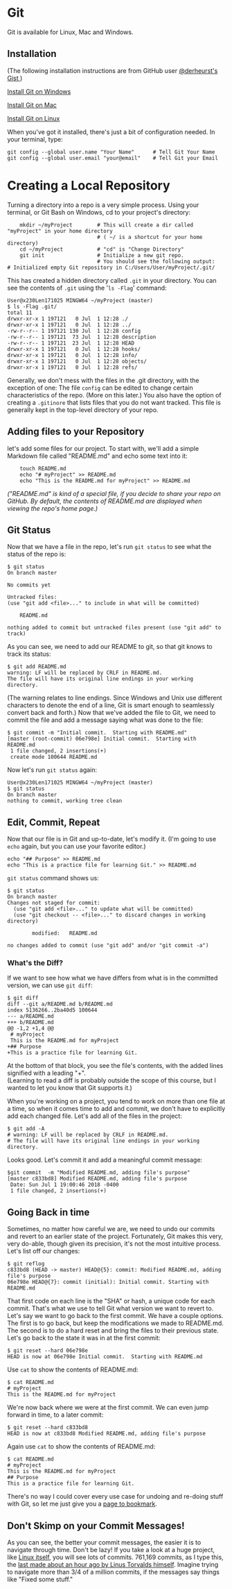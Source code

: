 # Git

Git is available for Linux, Mac and Windows.  

## Installation
(The following installation instructions are from GitHub user [@derheurst's Gist ](https://gist.github.com/derhuerst/1b15ff4652a867391f03))

[Install Git on Windows](https://github.com/mmdc-net/EverythingButTheProgramming/blob/master/git-install-windows.md)

[Install Git on Mac](https://github.com/mmdc-net/EverythingButTheProgramming/blob/master/git-install-mac.md)

[Install Git on Linux](https://github.com/mmdc-net/EverythingButTheProgramming/blob/master/git-install-linux.md)

When you've got it installed, there's just a bit of configuration needed.  In your terminal, type:
```
git config --global user.name "Your Name"      # Tell Git Your Name
git config --global user.email "your@email"    # Tell Git your Email
```
# Creating a Local Repository
Turning a directory into a repo is a very simple process.  Using your terminal, or Git Bash on Windows, cd to your project's directory:
````
    mkdir ~/myProject        # This will create a dir called "myProject" in your home directory
                             # ( ~/ is a shortcut for your home directory)
    cd ~/myProject           # "cd" is "Change Directory"
    git init                 # Initialize a new git repo.
                             # You should see the following output:
# Initialized empty Git repository in C:/Users/User/myProject/.git/
````
This has created a hidden directory called `.git` in your directory. You can see the contents of `.git` using the '`ls -Flag`' command:
````
User@x230Len171025 MINGW64 ~/myProject (master)
$ ls -Flag .git/
total 11
drwxr-xr-x 1 197121   0 Jul  1 12:28 ./
drwxr-xr-x 1 197121   0 Jul  1 12:28 ../
-rw-r--r-- 1 197121 130 Jul  1 12:28 config
-rw-r--r-- 1 197121  73 Jul  1 12:28 description
-rw-r--r-- 1 197121  23 Jul  1 12:28 HEAD
drwxr-xr-x 1 197121   0 Jul  1 12:28 hooks/
drwxr-xr-x 1 197121   0 Jul  1 12:28 info/
drwxr-xr-x 1 197121   0 Jul  1 12:28 objects/
drwxr-xr-x 1 197121   0 Jul  1 12:28 refs/

````
Generally, we don't mess with the files in the .git directory, with the exception of one:
The file `config` can be edited to change certain characteristics of the repo. (More on this later.)
You also have the option of creating a `.gitinore` that lists files that you do not want tracked. This file is generally kept in the top-level directory of your repo.
## Adding files to your Repository
let's add some files for our project.  To start with, we'll add a simple Markdown file called "README.md" and echo some text into it:
````
    touch README.md
    echo "# myProject" >> README.md
    echo "This is the README.md for myProject" >> README.md
````
*("README.md" is kind of a special file, if you decide to share your repo on GitHub.  By default, the contents of README.md are displayed when viewing the repo's home page.)*
## Git Status
Now that we have a file in the repo, let's run `git status` to see what the status of the repo is:
````
$ git status
On branch master

No commits yet

Untracked files:
(use "git add <file>..." to include in what will be committed)

    README.md

nothing added to commit but untracked files present (use "git add" to track)
````
As you can see, we need to add our README to git, so that git knows to track its status:
````
$ git add README.md
warning: LF will be replaced by CRLF in README.md.
The file will have its original line endings in your working directory.
````
(The warning relates to line endings.  Since Windows and Unix use different characters to denote the end of a line, Git is smart enough to seamlessly convert back and forth.)
Now that we've added the file to Git, we need to commit the file and add a message saying what was done to the file:
```term
$ git commit -m "Initial commit.  Starting with README.md"
[master (root-commit) 06e798e] Initial commit.  Starting with README.md
 1 file changed, 2 insertions(+)
 create mode 100644 README.md
````
Now let's run `git status` again:
```term
User@x230Len171025 MINGW64 ~/myProject (master)
$ git status
On branch master
nothing to commit, working tree clean
```
## Edit, Commit, Repeat
Now that our file is in Git and up-to-date, let's modify it. (I'm going to use `echo` again, but you can use your favorite editor.)
````
echo "## Purpose" >> README.md
echo "This is a practice file for learning Git." >> README.md
````
`git status` command shows us:
````
$ git status
On branch master
Changes not staged for commit:
  (use "git add <file>..." to update what will be committed)
  (use "git checkout -- <file>..." to discard changes in working directory)

        modified:   README.md

no changes added to commit (use "git add" and/or "git commit -a")
````
### What's the Diff?
If we want to see how what we have differs from what is in the committed version, we can use `git diff`:
```
$ git diff
diff --git a/README.md b/README.md
index 5136266..2ba40d5 100644
--- a/README.md
+++ b/README.md
@@ -1,2 +1,4 @@
 # myProject
 This is the README.md for myProject
+## Purpose
+This is a practice file for learning Git.

```
At the bottom of that block, you see the file's contents, with the added lines signified with a leading "+".  
(Learning to read a diff is probably outside the scope of this course, but I wanted to let you know that Git supports it.)

When you're working on a project, you tend to work on more than one file at a time, so when it comes time to add and commit, we don't have to explicitly add each changed file.  Let's add all of the files in the project:
```
$ git add -A
# warning: LF will be replaced by CRLF in README.md.
# The file will have its original line endings in your working directory.
```
Looks good.  Let's commit it and add a meaningful commit message:
```
$git commit  -m "Modified README.md, adding file's purpose"
[master c833bd8] Modified README.md, adding file's purpose
 Date: Sun Jul 1 19:00:46 2018 -0400
 1 file changed, 2 insertions(+)
```
## Going Back in time
Sometimes, no matter how careful we are, we need to undo our commits and revert to an earlier state of the project.  Fortunately, Git makes this very, very do-able, though given its precision, it's not the most intuitive process.  Let's list off our changes:
```
$ git reflog
c833bd8 (HEAD -> master) HEAD@{5}: commit: Modified README.md, adding file's purpose
06e798e HEAD@{7}: commit (initial): Initial commit. Starting with README.md
```
That first code on each line is the "SHA" or hash, a unique code for each commit.  That's what we use to tell Git what version we want to revert to.  Let's say we want to go back to the first commit.  We have a couple options.  The first is to go back, but keep the modifications we made to README.md.  The second is to do a hard reset and bring the files to their previous state.
Let's go back to the state it was in at the first commit:
```
$ git reset --hard 06e798e
HEAD is now at 06e798e Initial commit.  Starting with README.md
```
Use `cat` to show the contents of README.md:
```
$ cat README.md
# myProject
This is the README.md for myProject
```
We're now back where we were at the first commit.  We can even jump forward in time, to a later commit:
```
$ git reset --hard c833bd8
HEAD is now at c833bd8 Modified README.md, adding file's purpose
```
Again use `cat` to show the contents of README.md:
```
$ cat README.md
# myProject
This is the README.md for myProject
## Purpose
This is a practice file for learning Git.
```
There's no way I could cover every use case for undoing and re-doing stuff with Git, so let me just give you a [page to bookmark](https://blog.github.com/2015-06-08-how-to-undo-almost-anything-with-git/).
## Don't Skimp on your Commit Messages!
As you can see, the better your commit messages, the easier it is to navigate through time.  Don't be lazy!
If you take a look at a huge project, like [Linux itself](https://github.com/torvalds/linux), you will see lots of commits.  761,169 commits, as I type this, the [last made about an hour ago by Linus Torvalds himself](https://github.com/torvalds/linux/commit/021c91791a5e7e85c567452f1be3e4c2c6cb6063).  Imagine trying to navigate more than 3/4 of a million commits, if the messages say things like "Fixed some stuff."
